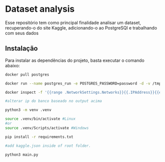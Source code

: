 # Dataset analysis

Esse repositório tem como principal finalidade analisar um dataset, recuperando-o do site Kaggle, adicionando-o ao PostgreSQl e trabalhando com seus dados

## Instalação

Para instalar as dependências do projeto, basta executar o comando abaixo:

```bash
docker pull postgres

docker run --name postgres_run -e POSTGRES_PASSWORD=password -d -v /tmp:/tmp postgres

docker inspect -f '{{range .NetworkSettings.Networks}}{{.IPAddress}}{{end}}' postgres_run

#alterar ip do banco baseado no output acima

python3 -m venv .venv

source .venv/bin/activate #Linux
#or
source .venv/Scripts/activate #Windows

pip install -r requirements.txt

#add kaggle.json inside of root folder.

python3 main.py
```
